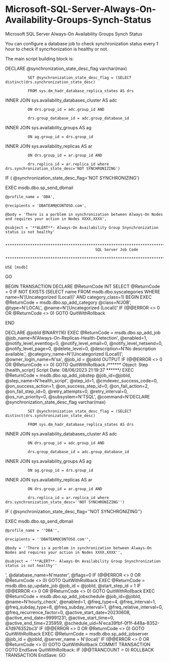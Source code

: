 # Microsoft-SQL-Server-Always-On-Availability-Groups-Synch-Status
Microsoft SQL Server Always-On Availability Groups Synch Status

You can configure a database job to check synchronization status every 1 hour to check if syncrhonization is healthy or not. 

The main script building block is:


DECLARE @synchronization_state_desc_flag varchar(max)

 

              SET @synchronization_state_desc_flag = (SELECT distinct(drs.synchronization_state_desc)

              FROM sys.dm_hadr_database_replica_states AS drs

INNER JOIN sys.availability_databases_cluster AS adc

              ON drs.group_id = adc.group_id AND

              drs.group_database_id = adc.group_database_id

INNER JOIN sys.availability_groups AS ag

              ON ag.group_id = drs.group_id

INNER JOIN sys.availability_replicas AS ar

              ON drs.group_id = ar.group_id AND

              drs.replica_id = ar.replica_id where drs.synchronization_state_desc='NOT SYNCHRONIZING')

 

IF ( @synchronization_state_desc_flag='NOT SYNCHRONIZING')

   EXEC msdb.dbo.sp_send_dbmail

    @profile_name = 'DBA',

    @recipients = 'DBATEAM@CONTOSO.com',

    @body = 'There is a porblem in synchronization between Always-On Nodes and requires your action in Nodes XXXX,XXXX',

    @subject = '**ALERT**- Always-On Availability Group Snynchronization status is not healthy'
    
    
    **********************************************************************************************************************************
                                            SQL Server Job Code
                                           
    ************************************************************************************************************************************
    
    USE [msdb]
GO

BEGIN TRANSACTION
DECLARE @ReturnCode INT
SELECT @ReturnCode = 0
IF NOT EXISTS (SELECT name FROM msdb.dbo.syscategories WHERE name=N'[Uncategorized (Local)]' AND category_class=1)
BEGIN
EXEC @ReturnCode = msdb.dbo.sp_add_category @class=N'JOB', @type=N'LOCAL', @name=N'[Uncategorized (Local)]'
IF (@@ERROR <> 0 OR @ReturnCode <> 0) GOTO QuitWithRollback

END

DECLARE @jobId BINARY(16)
EXEC @ReturnCode =  msdb.dbo.sp_add_job @job_name=N'Always-On-Replicas-Health-Detection', 
		@enabled=1, 
		@notify_level_eventlog=0, 
		@notify_level_email=0, 
		@notify_level_netsend=0, 
		@notify_level_page=0, 
		@delete_level=0, 
		@description=N'No description available.', 
		@category_name=N'[Uncategorized (Local)]', 
		@owner_login_name=N'sa', @job_id = @jobId OUTPUT
IF (@@ERROR <> 0 OR @ReturnCode <> 0) GOTO QuitWithRollback
/****** Object:  Step [health_script]    Script Date: 08/06/2023 21:19:37 ******/
EXEC @ReturnCode = msdb.dbo.sp_add_jobstep @job_id=@jobId, @step_name=N'health_script', 
		@step_id=1, 
		@cmdexec_success_code=0, 
		@on_success_action=1, 
		@on_success_step_id=0, 
		@on_fail_action=2, 
		@on_fail_step_id=0, 
		@retry_attempts=0, 
		@retry_interval=0, 
		@os_run_priority=0, @subsystem=N'TSQL', 
		@command=N'DECLARE @synchronization_state_desc_flag varchar(max)

 

              SET @synchronization_state_desc_flag = (SELECT distinct(drs.synchronization_state_desc)

              FROM sys.dm_hadr_database_replica_states AS drs

INNER JOIN sys.availability_databases_cluster AS adc

              ON drs.group_id = adc.group_id AND

              drs.group_database_id = adc.group_database_id

INNER JOIN sys.availability_groups AS ag

              ON ag.group_id = drs.group_id

INNER JOIN sys.availability_replicas AS ar

              ON drs.group_id = ar.group_id AND

              drs.replica_id = ar.replica_id where drs.synchronization_state_desc=''NOT SYNCHRONIZING'')

 

IF ( @synchronization_state_desc_flag=''NOT SYNCHRONIZING'')

   EXEC msdb.dbo.sp_send_dbmail

    @profile_name = ''DBA'',

    @recipients = ''DBATEAM@CONTOSO.com'',

    @body = ''There is a porblem in synchronization between Always-On Nodes and requires your action in Nodes XXXX,XXXX'',

    @subject = ''**ALERT**- Always-On Availability Group Snynchronization status is not healthy''




', 
		@database_name=N'master', 
		@flags=0
IF (@@ERROR <> 0 OR @ReturnCode <> 0) GOTO QuitWithRollback
EXEC @ReturnCode = msdb.dbo.sp_update_job @job_id = @jobId, @start_step_id = 1
IF (@@ERROR <> 0 OR @ReturnCode <> 0) GOTO QuitWithRollback
EXEC @ReturnCode = msdb.dbo.sp_add_jobschedule @job_id=@jobId, @name=N'hourly_check', 
		@enabled=1, 
		@freq_type=4, 
		@freq_interval=1, 
		@freq_subday_type=8, 
		@freq_subday_interval=1, 
		@freq_relative_interval=0, 
		@freq_recurrence_factor=0, 
		@active_start_date=20230608, 
		@active_end_date=99991231, 
		@active_start_time=0, 
		@active_end_time=235959, 
		@schedule_uid=N'eca39fbf-0f1f-448a-8352-47d976352bc3'
IF (@@ERROR <> 0 OR @ReturnCode <> 0) GOTO QuitWithRollback
EXEC @ReturnCode = msdb.dbo.sp_add_jobserver @job_id = @jobId, @server_name = N'(local)'
IF (@@ERROR <> 0 OR @ReturnCode <> 0) GOTO QuitWithRollback
COMMIT TRANSACTION
GOTO EndSave
QuitWithRollback:
    IF (@@TRANCOUNT > 0) ROLLBACK TRANSACTION
EndSave:
GO





    
    
    
    
    
    
    
    
    
    
    
    
    
    
    
    
    
    
    
    
    
    
    
    
    
    
    
    
